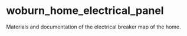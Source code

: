 # woburn_home_electrical_panel
Materials and documentation of the electrical breaker map of the home. 
